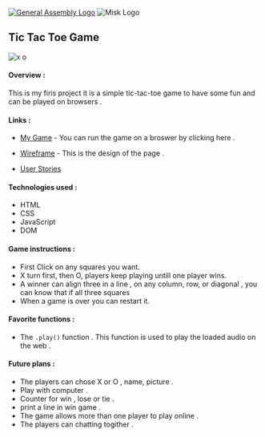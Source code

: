 [![General Assembly Logo](https://camo.githubusercontent.com/1a91b05b8f4d44b5bbfb83abac2b0996d8e26c92/687474703a2f2f692e696d6775722e636f6d2f6b6538555354712e706e67)](https://generalassemb.ly/education/web-development-immersive)
![Misk Logo](https://i.ibb.co/KmXhJbm/Webp-net-resizeimage-1.png)

## Tic Tac Toe Game
![x o](https://ctl.s6img.com/society6/img/aLv5CIVe7cL0TnnKY-5BoW6ieA0/w_700/prints/~artwork/s6-original-art-uploads/society6/uploads/misc/e20c4f0e1a054851ae53e5d97e290c3b/~~/tic-tac-toe-noughts-and-crosses-game1945373-prints.jpg?wait=0&attempt=0)
#### Overview :
This is my firis project it is a simple tic-tac-toe game to have some fun and can be played on browsers .
 
#### Links :
 * [My Game](https://robaarishi24.github.io/tic-tac-toe/) - You can run the game on a broswer by clicking here .

 * [Wireframe](https://drive.google.com/file/d/1p4hX8uEZNa5jRhTnFhqLXLImers52AT4/view?usp=sharing) - This is the design of the page .

* [User Stories](https://app.milanote.com/1IZwCa1T0vXY1m)

#### Technologies used :
- HTML
- CSS
- JavaScript
- DOM

#### Game instructions  :
- First Click on any squares you want.
- X turn first, then O, players keep playing untill one player wins.
- A winner can align three in a line , on any column, row, or diagonal , you can know that if all three squares
- When a game is over you can restart it.

 #### Favorite functions :
  - The ``` .play() ``` function .
   This function is used to play the loaded audio on the web .

 #### Future plans :
  - The players can chose X or O , name, picture . 
  - Play with computer .
  - Counter for win , lose or tie .
  - print a line in win game .
  - The game allows more than one player to play online .
  - The players can chatting togither .

 